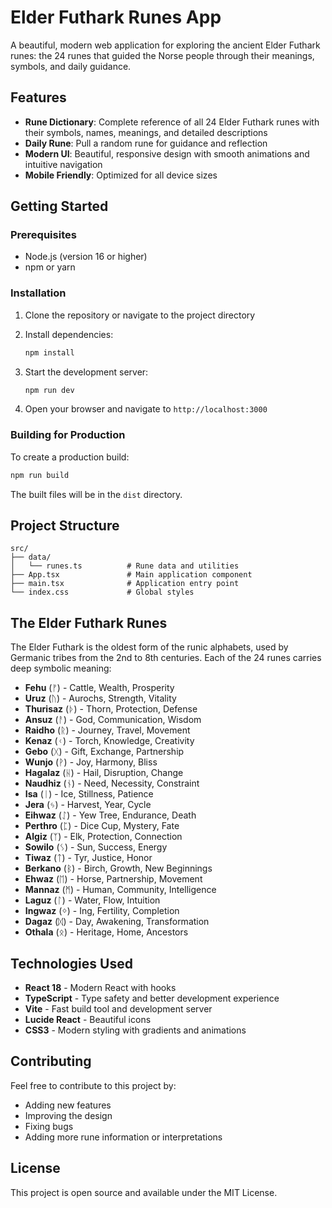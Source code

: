 # Elder Futhark Runes App

A beautiful, modern web application for exploring the ancient Elder Futhark runes: the 24 runes that guided the Norse people through their meanings, symbols, and daily guidance.

## Features

- **Rune Dictionary**: Complete reference of all 24 Elder Futhark runes with their symbols, names, meanings, and detailed descriptions
- **Daily Rune**: Pull a random rune for guidance and reflection
- **Modern UI**: Beautiful, responsive design with smooth animations and intuitive navigation
- **Mobile Friendly**: Optimized for all device sizes

## Getting Started

### Prerequisites

- Node.js (version 16 or higher)
- npm or yarn

### Installation

1. Clone the repository or navigate to the project directory
2. Install dependencies:
   ```bash
   npm install
   ```

3. Start the development server:
   ```bash
   npm run dev
   ```

4. Open your browser and navigate to `http://localhost:3000`

### Building for Production

To create a production build:

```bash
npm run build
```

The built files will be in the `dist` directory.

## Project Structure

```
src/
├── data/
│   └── runes.ts          # Rune data and utilities
├── App.tsx               # Main application component
├── main.tsx              # Application entry point
└── index.css             # Global styles
```

## The Elder Futhark Runes

The Elder Futhark is the oldest form of the runic alphabets, used by Germanic tribes from the 2nd to 8th centuries. Each of the 24 runes carries deep symbolic meaning:

- **Fehu** (ᚠ) - Cattle, Wealth, Prosperity
- **Uruz** (ᚢ) - Aurochs, Strength, Vitality
- **Thurisaz** (ᚦ) - Thorn, Protection, Defense
- **Ansuz** (ᚨ) - God, Communication, Wisdom
- **Raidho** (ᚱ) - Journey, Travel, Movement
- **Kenaz** (ᚲ) - Torch, Knowledge, Creativity
- **Gebo** (ᚷ) - Gift, Exchange, Partnership
- **Wunjo** (ᚹ) - Joy, Harmony, Bliss
- **Hagalaz** (ᚺ) - Hail, Disruption, Change
- **Naudhiz** (ᚾ) - Need, Necessity, Constraint
- **Isa** (ᛁ) - Ice, Stillness, Patience
- **Jera** (ᛃ) - Harvest, Year, Cycle
- **Eihwaz** (ᛇ) - Yew Tree, Endurance, Death
- **Perthro** (ᛈ) - Dice Cup, Mystery, Fate
- **Algiz** (ᛉ) - Elk, Protection, Connection
- **Sowilo** (ᛊ) - Sun, Success, Energy
- **Tiwaz** (ᛏ) - Tyr, Justice, Honor
- **Berkano** (ᛒ) - Birch, Growth, New Beginnings
- **Ehwaz** (ᛖ) - Horse, Partnership, Movement
- **Mannaz** (ᛗ) - Human, Community, Intelligence
- **Laguz** (ᛚ) - Water, Flow, Intuition
- **Ingwaz** (ᛜ) - Ing, Fertility, Completion
- **Dagaz** (ᛞ) - Day, Awakening, Transformation
- **Othala** (ᛟ) - Heritage, Home, Ancestors

## Technologies Used

- **React 18** - Modern React with hooks
- **TypeScript** - Type safety and better development experience
- **Vite** - Fast build tool and development server
- **Lucide React** - Beautiful icons
- **CSS3** - Modern styling with gradients and animations

## Contributing

Feel free to contribute to this project by:
- Adding new features
- Improving the design
- Fixing bugs
- Adding more rune information or interpretations

## License

This project is open source and available under the MIT License. 
